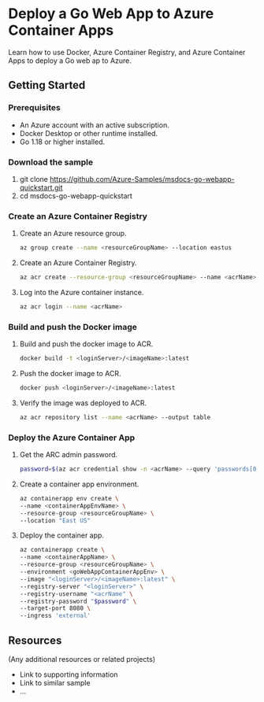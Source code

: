 # Deploy a Go Web App to Azure Container Apps

Learn how to use Docker, Azure Container Registry, and Azure Container Apps to deploy a Go web ap to Azure.

## Getting Started

### Prerequisites

- An Azure account with an active subscription.
- Docker Desktop or other runtime installed.
- Go 1.18 or higher installed.

### Download the sample 

1. git clone https://github.com/Azure-Samples/msdocs-go-webapp-quickstart.git
2. cd msdocs-go-webapp-quickstart


### Create an Azure Container Registry

1. Create an Azure resource group.
    ```bash
    az group create --name <resourceGroupName> --location eastus
    ```
2. Create an Azure Container Registry.
    ```bash
    az acr create --resource-group <resourceGroupName> --name <acrName> --sku basic --admin-enabled true
    ```
3. Log into the Azure container instance.
    ```bash
    az acr login --name <acrName>  
    ```

### Build and push the Docker image


1. Build and push the docker image to ACR.
    ```bash
    docker build -t <loginServer>/<imageName>:latest
    ```
2. Push the docker image to ACR.
    ```bash
    docker push <loginServer>/<imageName>:latest
    ```
3. Verify the image was deployed to ACR.
    ```bash
    az acr repository list --name <acrName> --output table
    ```

### Deploy the Azure Container App

1. Get the ARC admin password.
    ```bash
    password=$(az acr credential show -n <acrName> --query 'passwords[0].value' --out tsv)
    ```
2. Create a container app environment.
    ```bash
    az containerapp env create \
    --name <containerAppEnvName> \
    --resource-group <resourceGroupName> \
    --location "East US"
    ```
3. Deploy the container app.
    ```bash
    az containerapp create \
    --name <containerAppName> \
    --resource-group <resourceGroupName> \
    --environment <goWebAppContainerAppEnv> \
    --image "<loginServer>/<imageName>:latest" \
    --registry-server "<loginServer>" \
    --registry-username "<acrName" \
    --registry-password "$password" \
    --target-port 8080 \
    --ingress 'external'
    ```

## Resources

(Any additional resources or related projects)

- Link to supporting information
- Link to similar sample
- ...
